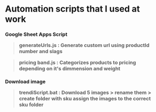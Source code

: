 # Automation scripts that I used at work

<h3 align="left">Google Sheet Apps Script

<br>

> generateUrls.js : Generate custom url using productId number and slags

> pricing band.js : Categorizes products to pricing depending on it's dimmension and weight

</h3>

<h3 align="left">Download image

<br>

> trendiScript.bat : Download 5 images > rename them > create folder with sku assign the images to the correct sku folder 

</h3>